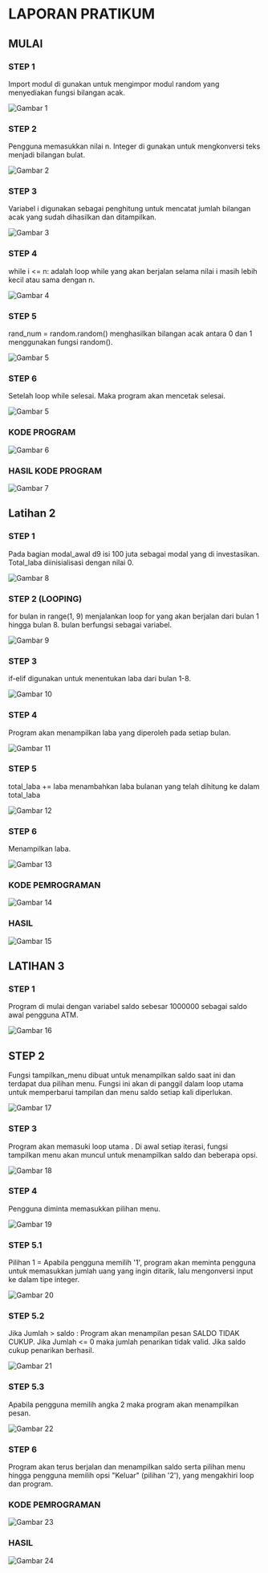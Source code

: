 # LAPORAN PRATIKUM 

## MULAI
### STEP 1 
Import modul di gunakan untuk mengimpor modul random yang menyediakan fungsi bilangan acak. <p>
![Gambar 1](tugas/ss1.png)

### STEP 2
Pengguna memasukkan nilai n. Integer di gunakan untuk mengkonversi teks menjadi bilangan bulat. <p>
![Gambar 2](tugas/ss2.png)

### STEP 3 
Variabel i digunakan sebagai penghitung untuk mencatat jumlah bilangan acak yang sudah dihasilkan dan ditampilkan. <p>
![Gambar 3](tugas/ss3.png)

### STEP 4
while i <= n: adalah loop while yang akan berjalan selama nilai i masih lebih kecil atau sama dengan n. <p>
![Gambar 4](tugas/ss4.png)

### STEP 5
rand_num = random.random() menghasilkan bilangan acak antara 0 dan 1 menggunakan fungsi random(). <p>
![Gambar 5](tugas/ss42.png)

### STEP 6
Setelah loop while selesai. Maka program akan mencetak selesai. <p>
![Gambar 5](tugas/ss5.png)

### KODE PROGRAM 
![Gambar 6](tugas/ss6.png)

### HASIL KODE PROGRAM 
![Gambar 7](tugas/ss72.png)

## Latihan 2 
### STEP 1
Pada bagian modal_awal d9 isi 100 juta sebagai modal yang di investasikan. Total_laba diinisialisasi dengan nilai 0. <p>
![Gambar 8](tugas/ss8.png)

###  STEP 2 (LOOPING)
for bulan in range(1, 9) menjalankan loop for yang akan berjalan dari bulan 1 hingga bulan 8. bulan berfungsi sebagai variabel. <p>
![Gambar 9](tugas/ss9.png)

### STEP 3  
if-elif digunakan untuk menentukan laba dari bulan 1-8. <p>
![Gambar 10](tugas/ss10.png)

### STEP 4
Program akan menampilkan laba yang diperoleh pada setiap bulan. <p>
![Gambar 11](tugas/ss11.png)

### STEP 5
total_laba += laba menambahkan laba bulanan yang telah dihitung ke dalam total_laba <p>
![Gambar 12](tugas/ss12.png)

### STEP 6
Menampilkan laba. <p>
![Gambar 13](tugas/ss13.png)

### KODE PEMROGRAMAN 
![Gambar 14](tugas/ss14.png)

### HASIL 
![Gambar 15](tugas/ss15.png)

## LATIHAN 3
### STEP 1
Program di mulai dengan variabel saldo sebesar 1000000 sebagai saldo awal pengguna ATM. <p>
![Gambar 16](tugas/ss16.png)

## STEP 2
Fungsi tampilkan_menu dibuat untuk menampilkan saldo saat ini dan terdapat dua pilihan menu. Fungsi ini akan di panggil dalam loop utama untuk memperbarui tampilan dan menu saldo setiap kali diperlukan. <p>
![Gambar 17](tugas/ss17.png)

### STEP 3
Program akan memasuki loop utama . Di awal setiap iterasi, fungsi tampilkan menu akan muncul untuk menampilkan saldo dan beberapa opsi. <p>
![Gambar 18](tugas/ss20.png)

### STEP 4
Pengguna diminta memasukkan pilihan menu. <p>
![Gambar 19](tugas/ss21.png)

### STEP 5.1
Pilihan 1 = Apabila pengguna memilih '1', program akan meminta pengguna untuk memasukkan jumlah uang yang ingin ditarik, lalu mengonversi input ke dalam tipe integer. <p>
![Gambar 20](tugas/ss18.png)

### STEP 5.2
Jika Jumlah > saldo : Program akan menampilan pesan SALDO TIDAK CUKUP. Jika Jumlah <= 0 maka jumlah penarikan tidak valid. Jika saldo cukup penarikan berhasil. <p>
![Gambar 21](tugas/ss19.png)

### STEP 5.3 
Apabila pengguna memilih angka 2 maka program akan menampilkan pesan. <p>
![Gambar 22](tugas/ss22.png)

### STEP 6
Program akan terus berjalan dan menampilkan saldo serta pilihan menu hingga pengguna memilih opsi "Keluar" (pilihan '2'), yang mengakhiri loop dan program.<p>

### KODE PEMROGRAMAN
![Gambar 23](tugas/ss23.png)

### HASIL 
![Gambar 24](tugas/ss24.png)